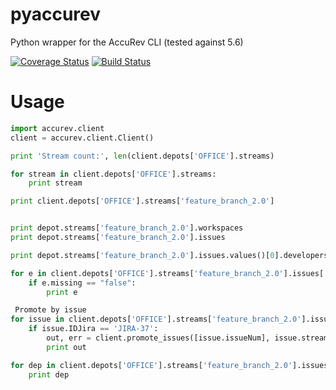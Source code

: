# pyaccurev
Python wrapper for the AccuRev CLI (tested against 5.6)

[![Coverage Status](https://coveralls.io/repos/github/grilo/pyaccurev/badge.svg)](https://coveralls.io/github/grilo/pyaccurev)
[![Build Status](https://travis-ci.org/grilo/pyaccurev.svg?branch=master)](https://travis-ci.org/grilo/pyaccurev)

# Usage
```python
import accurev.client
client = accurev.client.Client()

print 'Stream count:', len(client.depots['OFFICE'].streams)

for stream in client.depots['OFFICE'].streams:
    print stream

print client.depots['OFFICE'].streams['feature_branch_2.0']


print depot.streams['feature_branch_2.0'].workspaces
print depot.streams['feature_branch_2.0'].issues

print depot.streams['feature_branch_2.0'].issues.values()[0].developers

for e in client.depots['OFFICE'].streams['feature_branch_2.0'].issues['JIRA-37'].elements.values():
    if e.missing == "false":
        print e

 Promote by issue
for issue in client.depots['OFFICE'].streams['feature_branch_2.0'].issues.values():
    if issue.IDJira == 'JIRA-37':
        out, err = client.promote_issues([issue.issueNum], issue.stream.name, 'feature_branch_sandbox')
        print out

for dep in client.depots['OFFICE'].streams['feature_branch_2.0'].issues['JIRA-37'].dependencies.values():
    print dep
```
